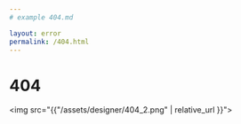 ```yaml
---
# example 404.md

layout: error
permalink: /404.html
---
```


# 404 
<!-- 
<blockquote class="twitter-tweet"><p lang="en" dir="ltr">Hmmmmm I guess I lost &quot;control&quot; 🤨 <a href="https://t.co/kvw8veVGmx">pic.twitter.com/kvw8veVGmx</a></p>&mdash; Nigel Poulton (@nigelpoulton) <a href="https://twitter.com/nigelpoulton/status/1055104003758022657?ref_src=twsrc%5Etfw">October 24, 2018</a></blockquote> <script async src="https://platform.twitter.com/widgets.js" charset="utf-8"></script> -->


<img src="{{"/assets/designer/404_2.png" | relative_url }}">
